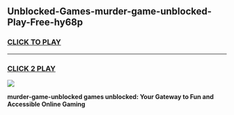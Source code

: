 
## Unblocked-Games-murder-game-unblocked-Play-Free-hy68p
<h3>
<a href="https://premium76.site?title=murder-game-unblocked&ref=10A">CLICK TO PLAY</a></h3>
<hr>

<h3>
<a href="https://premium76.site?title=murder-game-unblocked&ref=10A">CLICK 2 PLAY</a>
  
</h3>

<a href="https://premium76.site?title=murder-game-unblocked&ref=10A"><img src="https://clearcache.store/games.png"></a>


**murder-game-unblocked games unblocked: Your Gateway to Fun and Accessible Online Gaming**
